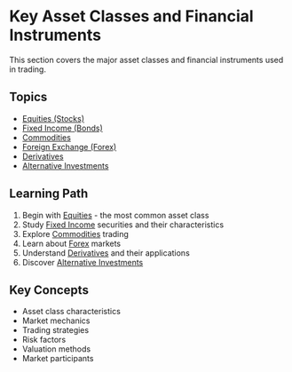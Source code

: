 # Key Asset Classes and Financial Instruments

This section covers the major asset classes and financial instruments used in trading.

## Topics

- [Equities (Stocks)](equities.md)
- [Fixed Income (Bonds)](bonds.md)
- [Commodities](commodities.md)
- [Foreign Exchange (Forex)](forex.md)
- [Derivatives](derivatives.md)
- [Alternative Investments](alternative.md)

## Learning Path

1. Begin with [Equities](equities.md) - the most common asset class
2. Study [Fixed Income](bonds.md) securities and their characteristics
3. Explore [Commodities](commodities.md) trading
4. Learn about [Forex](forex.md) markets
5. Understand [Derivatives](derivatives.md) and their applications
6. Discover [Alternative Investments](alternative.md)

## Key Concepts

- Asset class characteristics
- Market mechanics
- Trading strategies
- Risk factors
- Valuation methods
- Market participants 
